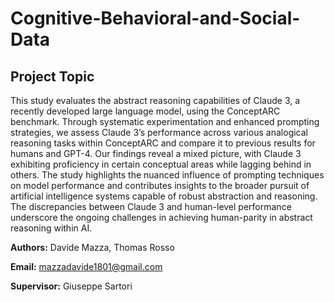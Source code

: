 # Cognitive-Behavioral-and-Social-Data

## Project Topic

This study evaluates the abstract reasoning capabilities of Claude 3, a recently developed large language
model, using the ConceptARC benchmark. Through systematic experimentation and enhanced prompting strategies,
we assess Claude 3’s performance across various analogical reasoning tasks within ConceptARC and compare it to
previous results for humans and GPT-4. Our findings reveal a mixed picture, with Claude 3 exhibiting proficiency in
certain conceptual areas while lagging behind in others. The study highlights the nuanced influence of prompting
techniques on model performance and contributes insights to the broader pursuit of artificial intelligence systems
capable of robust abstraction and reasoning. The discrepancies between Claude 3 and human-level performance
underscore the ongoing challenges in achieving human-parity in abstract reasoning within AI.

**Authors:** Davide Mazza, Thomas Rosso

**Email:** mazzadavide1801@gmail.com

**Supervisor:** Giuseppe Sartori 
